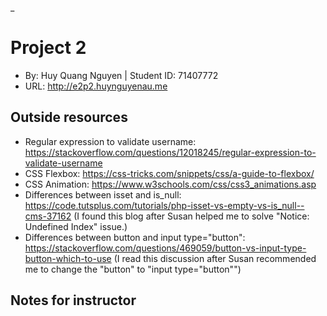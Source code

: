_

# Project 2
+ By: Huy Quang Nguyen | Student ID: 71407772
+ URL: <http://e2p2.huynguyenau.me>

## Outside resources
+ Regular expression to validate username: 
https://stackoverflow.com/questions/12018245/regular-expression-to-validate-username
+ CSS Flexbox: https://css-tricks.com/snippets/css/a-guide-to-flexbox/
+ CSS Animation: https://www.w3schools.com/css/css3_animations.asp
+ Differences between isset and is_null: 
https://code.tutsplus.com/tutorials/php-isset-vs-empty-vs-is_null--cms-37162
(I found this blog after Susan helped me to solve "Notice: Undefined Index" issue.)
+ Differences between button and input type="button":
https://stackoverflow.com/questions/469059/button-vs-input-type-button-which-to-use
(I read this discussion after Susan recommended me to change the "button" to "input type="button"")
## Notes for instructor

